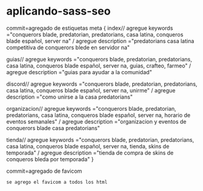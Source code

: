 # aplicando-sass-seo

commit=agregado de estiquetas meta {
index// agregue keywords ="conquerors blade, predatorian, predatorians, casa latina, conqueros blade español, server na"
    / agregue description ="predatorians casa latina competitiva de conquerors blede en servidor na"

guias// agregue keywords ="conquerors blade, predatorian, predatorians, casa latina, conqueros blade español, server na, guias, crafteo, farmeo"
    / agregue description ="guias para ayudar a la comunidad"

discord// agregue keywords ="conquerors blade, predatorian, predatorians, casa latina, conqueros blade español, server na, unirme"
    / agregue description ="como unirse a la casa predatorians"

organizacion// agregue keywords ="conquerors blade, predatorian, predatorians, casa latina, conqueros blade español, server na, horario de eventos semanales"
    / agregue description ="organizacion y eventos de conquerors blade casa predatorians"

tienda// agregue keywords ="conquerors blade, predatorian, predatorians, casa latina, conqueros blade español, server na, tienda, skins de temporada"
    / agregue description ="tienda de compra de skins de conqueros bleda por temporada"
    }

commit=agregado de favicom

    se agrego el favicom a todos los html
    
